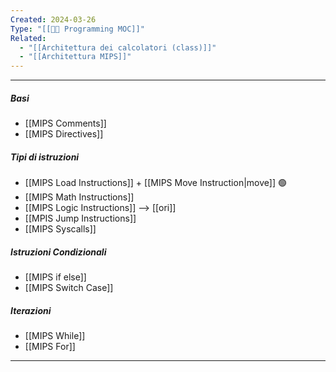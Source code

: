 ```yaml
---
Created: 2024-03-26
Type: "[[👨‍💻 Programming MOC]]"
Related:
  - "[[Architettura dei calcolatori (class)]]"
  - "[[Architettura MIPS]]"
---
```

---
##### Basi
- [[MIPS Comments]]
- [[MIPS Directives]] 

##### Tipi di istruzioni
- [[MIPS Load Instructions]] + [[MIPS Move Instruction|move]] 🟢
- [[MIPS Math Instructions]] 
- [[MIPS Logic Instructions]] --> [[ori]]
- [[MPIS Jump Instructions]]
- [[MIPS Syscalls]]

##### Istruzioni Condizionali
- [[MIPS if else]]
- [[MIPS Switch Case]]

##### Iterazioni
- [[MIPS While]]
- [[MIPS For]]
 
---

